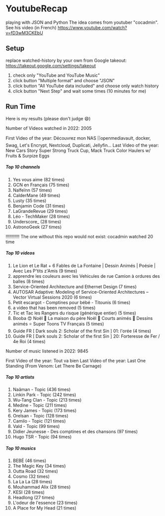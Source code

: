 # YoutubeRecap
playing with JSON and Python
The idea comes from youtuber "cocadmin". See his video (in French) https://www.youtube.com/watch?v=fD3wM3CKEbU

## Setup
replace watched-history by your own from Google takeout: https://takeout.google.com/settings/takeout
1. check only "YouTube and YouTube Music"
2. click button "Multiple format" and choose "JSON"
3. click button "All YouTube data included" and choose only watch history
4. click button "Next Step" and wait some times (10 minutes for me)

## Run Time
Here is my results (please don't judge :smile:)

Number of Videos watched in 2022:  2005

First Video of the year: Découvrez mon NAS 🗄openmediavault, docker, Swag, Let's Encrypt, Nextcloud, Duplicati, Jellyfin...
Last Video of the year: New Cars Story Super Strong Truck Cup, Mack Truck Color Haulers w/ Fruits & Surpize Eggs

##### Top 10 channels #####
1. Yes vous aime (82 times)
2. GCN en Français (75 times)
3. Nalfeïnn (57 times)
4. CalderMane (49 times)
5. Lusty (35 times)
6. Benjamin Code (31 times)
7. LaGrandeRevue (29 times)
8. Léo - TechMaker (28 times)
9. Underscore_ (28 times)
10. AstronoGeek (27 times)

!!!!!!!!!!! The one without this repo would not exist: cocadmin watched 20 time

##### Top 10 videos #####
1.  Le Lion et Le Rat + 6 Fables de La Fontaine | Dessin Animés | Poésie | Avec Les P'tits z'Amis (9 times)
2.  apprendre les couleurs avec les Vehicules de rue Camion à ordures des balles (8 times)
3.  Service-Oriented Architecture and Ethernet Design (7 times)
4.  AUTOSAR Adaptive: Modeling of Service-Oriented Architectures – Vector Virtual Sessions 2020 (6 times)
5.  Petit escargot - Comptines pour bébé - Titounis (6 times)
6.  a video that has been removed (5 times)
7.  Tic et Tac les Rangers du risque (générique entier) (5 times)
8.  Booba 😍 Noël 🎄 La maison du père Noël 🎊 Courts animés 🎁 Dessins animés ⭐ Super Toons TV Français (5 times)
9.  Guide FR [ Dark souls 2: Scholar of the first Sin ] 01: l'orée (4 times)
10.  Guide FR [ Dark souls 2: Scholar of the first Sin ] 20: Forteresse de Fer / 4e Roi (4 times)

Number of music listened in 2022:  9845

First Video of the year: Tout va bien
Last Video of the year: Last One Standing (From Venom: Let There Be Carnage)

##### Top 10 artists #####
1. Naâman - Topic (436 times)
2. Linkin Park - Topic (242 times)
3. Wu-Tang Clan - Topic (213 times)
4. Medine - Topic (211 times)
5. Kery James - Topic (173 times)
6. Orelsan - Topic (128 times)
7. Camilo - Topic (121 times)
8. Vald - Topic (99 times)
9. Didier Jeunesse - Des comptines et des chansons (97 times)
10. Hugo TSR  - Topic (94 times)

##### Top 10 musics #####
1.  BEBÉ (46 times)
2.  The Magic Key (34 times)
3.  Outta Road (32 times)
4.  Cosmo (32 times)
5.  La La La (28 times)
6.  Mouhammad Alix (28 times)
7.  KESI (28 times)
8.  Headlong (27 times)
9.  L'odeur de l'essence (23 times)
10.  A Place for My Head (21 times)
